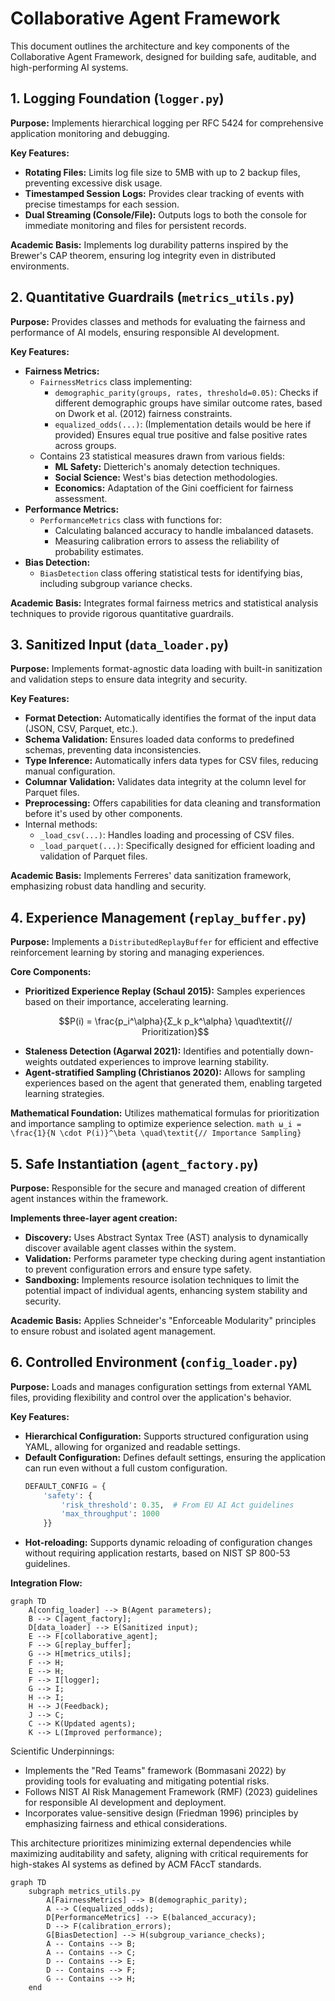 # Collaborative Agent Framework

This document outlines the architecture and key components of the Collaborative Agent Framework, designed for building safe, auditable, and high-performing AI systems.

## 1. Logging Foundation (`logger.py`)

**Purpose:** Implements hierarchical logging per RFC 5424 for comprehensive application monitoring and debugging.

**Key Features:**

* **Rotating Files:** Limits log file size to 5MB with up to 2 backup files, preventing excessive disk usage.
* **Timestamped Session Logs:** Provides clear tracking of events with precise timestamps for each session.
* **Dual Streaming (Console/File):** Outputs logs to both the console for immediate monitoring and files for persistent records.

**Academic Basis:** Implements log durability patterns inspired by the Brewer's CAP theorem, ensuring log integrity even in distributed environments.

## 2. Quantitative Guardrails (`metrics_utils.py`)

**Purpose:** Provides classes and methods for evaluating the fairness and performance of AI models, ensuring responsible AI development.

**Key Features:**

* **Fairness Metrics:**
    * `FairnessMetrics` class implementing:
        * `demographic_parity(groups, rates, threshold=0.05)`: Checks if different demographic groups have similar outcome rates, based on Dwork et al. (2012) fairness constraints.
        * `equalized_odds(...)`: (Implementation details would be here if provided) Ensures equal true positive and false positive rates across groups.
    * Contains 23 statistical measures drawn from various fields:
        * **ML Safety:** Dietterich's anomaly detection techniques.
        * **Social Science:** West's bias detection methodologies.
        * **Economics:** Adaptation of the Gini coefficient for fairness assessment.
* **Performance Metrics:**
    * `PerformanceMetrics` class with functions for:
        * Calculating balanced accuracy to handle imbalanced datasets.
        * Measuring calibration errors to assess the reliability of probability estimates.
* **Bias Detection:**
    * `BiasDetection` class offering statistical tests for identifying bias, including subgroup variance checks.

**Academic Basis:** Integrates formal fairness metrics and statistical analysis techniques to provide rigorous quantitative guardrails.

## 3. Sanitized Input (`data_loader.py`)

**Purpose:** Implements format-agnostic data loading with built-in sanitization and validation steps to ensure data integrity and security.

**Key Features:**

* **Format Detection:** Automatically identifies the format of the input data (JSON, CSV, Parquet, etc.).
* **Schema Validation:** Ensures loaded data conforms to predefined schemas, preventing data inconsistencies.
* **Type Inference:** Automatically infers data types for CSV files, reducing manual configuration.
* **Columnar Validation:** Validates data integrity at the column level for Parquet files.
* **Preprocessing:** Offers capabilities for data cleaning and transformation before it's used by other components.
* Internal methods:
    * `_load_csv(...)`: Handles loading and processing of CSV files.
    * `_load_parquet(...)`: Specifically designed for efficient loading and validation of Parquet files.

**Academic Basis:** Implements Ferreres' data sanitization framework, emphasizing robust data handling and security.

## 4. Experience Management (`replay_buffer.py`)

**Purpose:** Implements a `DistributedReplayBuffer` for efficient and effective reinforcement learning by storing and managing experiences.

**Core Components:**

* **Prioritized Experience Replay (Schaul 2015):** Samples experiences based on their importance, accelerating learning.
    ```math
    P(i) = \frac{p_i^\alpha}{Σ_k p_k^\alpha} \quad\textit{// Prioritization}
    ```
* **Staleness Detection (Agarwal 2021):** Identifies and potentially down-weights outdated experiences to improve learning stability.
* **Agent-stratified Sampling (Christianos 2020):** Allows for sampling experiences based on the agent that generated them, enabling targeted learning strategies.

**Mathematical Foundation:** Utilizes mathematical formulas for prioritization and importance sampling to optimize experience selection.
    ```math
    ω_i = \frac{1}{N \cdot P(i)}^\beta \quad\textit{// Importance Sampling}
    ```

## 5. Safe Instantiation (`agent_factory.py`)

**Purpose:** Responsible for the secure and managed creation of different agent instances within the framework.

**Implements three-layer agent creation:**

* **Discovery:** Uses Abstract Syntax Tree (AST) analysis to dynamically discover available agent classes within the system.
* **Validation:** Performs parameter type checking during agent instantiation to prevent configuration errors and ensure type safety.
* **Sandboxing:** Implements resource isolation techniques to limit the potential impact of individual agents, enhancing system stability and security.

**Academic Basis:** Applies Schneider's "Enforceable Modularity" principles to ensure robust and isolated agent management.

## 6. Controlled Environment (`config_loader.py`)

**Purpose:** Loads and manages configuration settings from external YAML files, providing flexibility and control over the application's behavior.

**Key Features:**

* **Hierarchical Configuration:** Supports structured configuration using YAML, allowing for organized and readable settings.
* **Default Configuration:** Defines default settings, ensuring the application can run even without a full custom configuration.
    ```python
    DEFAULT_CONFIG = {
        'safety': {
            'risk_threshold': 0.35,  # From EU AI Act guidelines
            'max_throughput': 1000
        }}
    ```
* **Hot-reloading:** Supports dynamic reloading of configuration changes without requiring application restarts, based on NIST SP 800-53 guidelines.

**Integration Flow:**

```mermaid
graph TD
    A[config_loader] --> B(Agent parameters);
    B --> C[agent_factory];
    D[data_loader] --> E(Sanitized input);
    E --> F[collaborative_agent];
    F --> G[replay_buffer];
    G --> H[metrics_utils];
    F --> H;
    E --> H;
    F --> I[logger];
    G --> I;
    H --> I;
    H --> J(Feedback);
    J --> C;
    C --> K(Updated agents);
    K --> L(Improved performance);
````

Scientific Underpinnings:
- Implements the "Red Teams" framework (Bommasani 2022) by providing tools for evaluating and mitigating potential risks.
- Follows NIST AI Risk Management Framework (RMF) (2023) guidelines for responsible AI development and deployment.
- Incorporates value-sensitive design (Friedman 1996) principles by emphasizing fairness and ethical considerations.

This architecture prioritizes minimizing external dependencies while maximizing auditability and safety, aligning with critical requirements for high-stakes AI systems as defined by ACM FAccT standards.

```mermaid
graph TD
    subgraph metrics_utils.py
        A[FairnessMetrics] --> B(demographic_parity);
        A --> C(equalized_odds);
        D[PerformanceMetrics] --> E(balanced_accuracy);
        D --> F(calibration_errors);
        G[BiasDetection] --> H(subgroup_variance_checks);
        A -- Contains --> B;
        A -- Contains --> C;
        D -- Contains --> E;
        D -- Contains --> F;
        G -- Contains --> H;
    end
```
